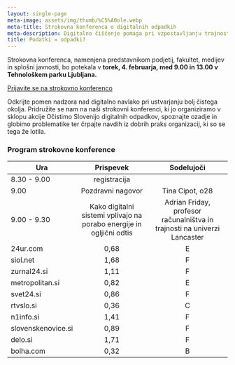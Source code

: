 ```yaml
---
layout: single-page
meta-image: assets/img/thumb/%C5%A0ole.webp
meta-title: Strokovna konferenca o digitalnih odpadkih
meta-description: Digitalno čiščenje pomaga pri vzpostavljanju trajnostnih digitalnih navad, zmanjšuje emisije in stroške shranjevanja ter podaljšuje življenjsko dobo naprav.
title: Podatki = odpadki?
---
```

Strokovna konferenca, namenjena predstavnikom podjetij, fakultet, medijev in splošni javnosti, bo potekala v **torek, 4. februarja, med 9.00 in 13.00 v Tehnološkem parku Ljubljana.**

<div class="btnpad">
<a class="button" href="https://docs.google.com/forms/d/1xJwZeN-cQ3w48IuZ-ql0Znc1J3enJJf1BdAy9Awi2fE/edit">Prijavite se na strokovno konferenco</a>
</div>

Odkrijte pomen nadzora nad digitalno navlako pri ustvarjanju bolj čistega okolja. Pridružite se nam na naši strokovni konferenci, ki jo organiziramo v sklopu akcije Očistimo Slovenijo digitalnih odpadkov, spoznajte ozadje in globimo problematike ter črpajte navdih iz dobrih praks organizacij, ki so se tega že lotila. 

### Program strokovne konference
| Ura        | Prispevek | Sodelujoči 
| ------------ | :---: | :----: 
| 8.30 - 9.00  | registracija |  
| 9.00   | Pozdravni nagovor | Tina Cipot, o28
| 9.00 - 9.30 | Kako digitalni sistemi vplivajo na porabo energije in ogljični odtis | Adrian Friday, profesor računalništva in trajnosti na univerzi Lancaster
| 24ur.com     | 0,68 | E 
| siol.net     | 1,68 | F 
| zurnal24.si  | 1,11 | F 
| metropolitan.si | 0,82 | E 
| svet24.si    | 0,86 | F 
| rtvslo.si    | 0,36 | C 
| n1info.si    | 1,41 | F 
| slovenskenovice.si | 0,89 | F 
| delo.si      | 1,71 | F 
| bolha.com    | 0,32 | B 



